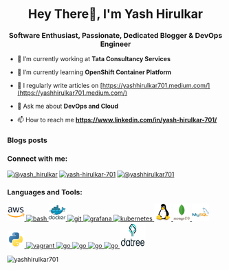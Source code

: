 
<h1 align="center">Hey There👋, I'm Yash Hirulkar</h1>
<h3 align="center">Software Enthusiast, Passionate, Dedicated Blogger & DevOps Engineer</h3>

- 🔭 I’m currently working at **Tata Consultancy Services**

- 🌱 I’m currently learning **OpenShift Container Platform**

- 📝 I regularly write articles on [https://yashhirulkar701.medium.com/](https://yashhirulkar701.medium.com/)

- 💬 Ask me about **DevOps and Cloud**

- 📫 How to reach me **https://www.linkedin.com/in/yash-hirulkar-701/**

### Blogs posts
<!-- BLOG-POST-LIST:START -->
<!-- BLOG-POST-LIST:END -->

<h3 align="left">Connect with me:</h3>
<p align="left">
<a href="https://twitter.com/@yash_hirulkar" target="blank"><img align="center" src="https://raw.githubusercontent.com/rahuldkjain/github-profile-readme-generator/master/src/images/icons/Social/twitter.svg" alt="@yash_hirulkar" height="30" width="40" /></a>
<a href="https://linkedin.com/in/yash-hirulkar-701" target="blank"><img align="center" src="https://raw.githubusercontent.com/rahuldkjain/github-profile-readme-generator/master/src/images/icons/Social/linked-in-alt.svg" alt="yash-hirulkar-701" height="30" width="40" /></a>
<a href="https://medium.com/@yashhirulkar701" target="blank"><img align="center" src="https://raw.githubusercontent.com/rahuldkjain/github-profile-readme-generator/master/src/images/icons/Social/medium.svg" alt="@yashhirulkar701" height="30" width="40" /></a>
</p>

<h3 align="left">Languages and Tools:</h3>
<p align="left"> <a href="https://aws.amazon.com" target="_blank" rel="noreferrer"> <img src="https://raw.githubusercontent.com/devicons/devicon/master/icons/amazonwebservices/amazonwebservices-original-wordmark.svg" alt="aws" width="40" height="40"/> </a> <a href="https://www.gnu.org/software/bash/" target="_blank" rel="noreferrer"> <img src="https://www.vectorlogo.zone/logos/gnu_bash/gnu_bash-icon.svg" alt="bash" width="40" height="40"/> </a> <a href="https://www.docker.com/" target="_blank" rel="noreferrer"> <img src="https://raw.githubusercontent.com/devicons/devicon/master/icons/docker/docker-original-wordmark.svg" alt="docker" width="40" height="40"/> </a> <a href="https://git-scm.com/" target="_blank" rel="noreferrer"> <img src="https://www.vectorlogo.zone/logos/git-scm/git-scm-icon.svg" alt="git" width="40" height="40"/> </a> <a href="https://grafana.com" target="_blank" rel="noreferrer"> <img src="https://www.vectorlogo.zone/logos/grafana/grafana-icon.svg" alt="grafana" width="40" height="40"/> </a> <a href="https://kubernetes.io" target="_blank" rel="noreferrer"> <img src="https://www.vectorlogo.zone/logos/kubernetes/kubernetes-icon.svg" alt="kubernetes" width="40" height="40"/> </a> <a href="https://www.linux.org/" target="_blank" rel="noreferrer"> <img src="https://raw.githubusercontent.com/devicons/devicon/master/icons/linux/linux-original.svg" alt="linux" width="40" height="40"/> </a> <a href="https://www.mongodb.com/" target="_blank" rel="noreferrer"> <img src="https://raw.githubusercontent.com/devicons/devicon/master/icons/mongodb/mongodb-original-wordmark.svg" alt="mongodb" width="40" height="40"/> </a> <a href="https://www.mysql.com/" target="_blank" rel="noreferrer"> <img src="https://raw.githubusercontent.com/devicons/devicon/master/icons/mysql/mysql-original-wordmark.svg" alt="mysql" width="40" height="40"/> </a> <a href="https://www.python.org" target="_blank" rel="noreferrer"> <img src="https://raw.githubusercontent.com/devicons/devicon/master/icons/python/python-original.svg" alt="python" width="40" height="40"/> </a> <a href="https://www.vagrantup.com/" target="_blank" rel="noreferrer"> <img src="https://www.vectorlogo.zone/logos/vagrantup/vagrantup-icon.svg" alt="vagrant" width="40" height="40"/> </a> <a href="https://www.ansible.com" target="_blank" rel="noreferrer"> <img src="https://www.vectorlogo.zone/logos/ansible/ansible-icon.svg" alt="go" width="40" height="40"/> </a> 
<a href="https://www.terraform.io" target="_blank" rel="noreferrer"> <img src="https://www.vectorlogo.zone/logos/terraformio/terraformio-icon.svg" alt="go" width="40" height="40"/> </a>
<a href="https://www.packer.io" target="_blank" rel="noreferrer"> <img src="https://www.vectorlogo.zone/logos/packerio/packerio-icon.svg" alt="go" width="40" height="40"/> </a>
<a href="https://www.sonarqube.org" target="_blank" rel="noreferrer"> <img src="https://github.com/get-icon/geticon/blob/master/icons/sonarqube.svg" alt="go" width="60" height="60"/> </a> 
<a href="https://www.datree.io" target="_blank" rel="noreferrer"> <img src="https://github.com/cncf/landscape/blob/master/hosted_logos/datree%20logo%20Tall%20-%20color.svg" alt="go" width="60" height="60"/> </a></p>

<p><img align="center" src="https://github-readme-stats.vercel.app/api/top-langs?username=yashhirulkar701&show_icons=true&locale=en&layout=compact" alt="yashhirulkar701" /></p>
